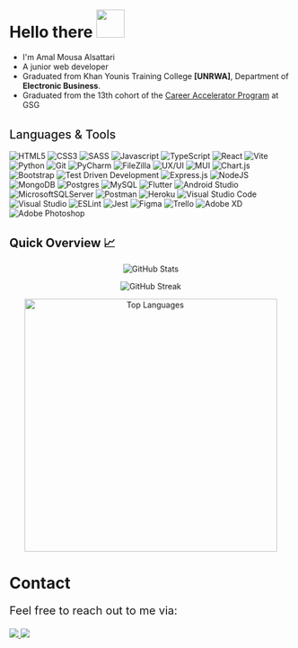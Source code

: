 <div><h1> Hello there <img src="https://media.giphy.com/media/v1.Y2lkPTc5MGI3NjExeDZieTUwbzEwbmozamNmcDFkaTlsbzZraGd4cWp1Z21vamQ2bThidSZlcD12MV9pbnRlcm5hbF9naWZfYnlfaWQmY3Q9cw/ujrj9aoOdNvXO/giphy.gif" width="50"></h1></div>

- I'm Amal Mousa Alsattari
- A  junior web developer
- Graduated from Khan Younis Training College <strong>[UNRWA]</strong>, Department of <strong>Electronic Business</strong>.
- Graduated from the 13th cohort of the <a href="https://gazaskygeeks.com/coders-career-accelerator-course/">Career Accelerator Program</a> at GSG


<h2 style="font-weight: 500; margin-top: 2rem">Languages & Tools</h2>
<p>

![HTML5](https://img.shields.io/badge/html5-%23E34F26.svg?style=for-the-badge&logo=html5&logoColor=white)
![CSS3](https://img.shields.io/badge/css3-%231572B6.svg?style=for-the-badge&logo=css3&logoColor=white)
![SASS](https://img.shields.io/badge/SASS-hotpink.svg?style=for-the-badge&logo=SASS&logoColor=white)
![Javascript](https://img.shields.io/badge/JavaScript-F7DF1E?style=for-the-badge&logo=javascript&logoColor=black)
![TypeScript](https://img.shields.io/badge/typescript-%23007ACC.svg?style=for-the-badge&logo=typescript&logoColor=white)
![React](https://img.shields.io/badge/react-%2320232a.svg?style=for-the-badge&logo=react&logoColor=%2361DAFB)
![Vite](https://img.shields.io/badge/vite-%23646CFF.svg?style=for-the-badge&logo=vite&logoColor=white)
![Python](https://img.shields.io/badge/Python-%233776AB.svg?style=for-the-badge&logo=python&logoColor=white)
![Git](https://img.shields.io/badge/Git-%23F05032.svg?style=for-the-badge&logo=git&logoColor=white)
![PyCharm](https://img.shields.io/badge/PyCharm-%23000000.svg?style=for-the-badge&logo=pycharm&logoColor=white)
![FileZilla](https://img.shields.io/badge/FileZilla-%2300BAE5.svg?style=for-the-badge&logo=filezilla&logoColor=white)
![UX/UI](https://img.shields.io/badge/UX%2FUI-%234D8C4A.svg?style=for-the-badge)
![MUI](https://img.shields.io/badge/MUI-%230081CB.svg?style=for-the-badge&logo=mui&logoColor=white)
![Chart.js](https://img.shields.io/badge/chart.js-F5788D.svg?style=for-the-badge&logo=chart.js&logoColor=white)
![Bootstrap](https://img.shields.io/badge/bootstrap-%23563D7C.svg?style=for-the-badge&logo=bootstrap&logoColor=white)
![Test Driven Development](https://img.shields.io/badge/Test%20Driven%20Development-%234D8C4A.svg?style=for-the-badge)
![Express.js](https://img.shields.io/badge/express.js-%23404d59.svg?style=for-the-badge&logo=express&logoColor=%2361DAFB)
![NodeJS](https://img.shields.io/badge/node.js-6DA55F?style=for-the-badge&logo=node.js&logoColor=white)
![MongoDB](https://img.shields.io/badge/MongoDB-%234ea94b.svg?style=for-the-badge&logo=mongodb&logoColor=white)
![Postgres](https://img.shields.io/badge/postgres-%23316192.svg?style=for-the-badge&logo=postgresql&logoColor=white)
![MySQL](https://img.shields.io/badge/mysql-%2300f.svg?style=for-the-badge&logo=mysql&logoColor=white)
![Flutter](https://img.shields.io/badge/Flutter-%2302569B.svg?style=for-the-badge&logo=flutter&logoColor=white)
![Android Studio](https://img.shields.io/badge/Android%20Studio-%233DDC84.svg?style=for-the-badge&logo=android%20studio&logoColor=white)
![MicrosoftSQLServer](https://img.shields.io/badge/Microsoft%20SQL%20Server-CC2927?style=for-the-badge&logo=microsoft%20sql%20server&logoColor=white)
![Postman](https://img.shields.io/badge/Postman-FF6C37?style=for-the-badge&logo=postman&logoColor=white)
![Heroku](https://img.shields.io/badge/heroku-%23430098.svg?style=for-the-badge&logo=heroku&logoColor=white)
![Visual Studio Code](https://img.shields.io/badge/Visual%20Studio%20Code-%23007ACC.svg?style=for-the-badge&logo=visual%20studio%20code&logoColor=white)
![Visual Studio](https://img.shields.io/badge/Visual%20Studio-%235C2D91.svg?style=for-the-badge&logo=visual%20studio&logoColor=white)
![ESLint](https://img.shields.io/badge/ESLint-4B3263?style=for-the-badge&logo=eslint&logoColor=white)
![Jest](https://img.shields.io/badge/-jest-%23C21325?style=for-the-badge&logo=jest&logoColor=white)
![Figma](https://img.shields.io/badge/figma-%23F24E1E.svg?style=for-the-badge&logo=figma&logoColor=white)
![Trello](https://img.shields.io/badge/Trello-%23026AA7.svg?style=for-the-badge&logo=Trello&logoColor=white)
![Adobe XD](https://img.shields.io/badge/Adobe%20XD-470137?style=for-the-badge&logo=Adobe%20XD&logoColor=#FF61F6)
![Adobe Photoshop](https://img.shields.io/badge/adobe%20photoshop-%2331A8FF.svg?style=for-the-badge&logo=adobe%20photoshop&logoColor=white)
</p>

<h2>Quick Overview 📈</h2>

<p align="center">
  <img src="https://github-readme-stats-sigma-five.vercel.app/api?username=Amal-Mousa&show_icons=true&theme=react&hide_border=true&count_private=false" alt="GitHub Stats"  />
</p>

<p align="center">
  <img src="https://github-readme-streak-stats.herokuapp.com/?user=Amal-Mousa&theme=react&hide_border=true" alt="GitHub Streak" />
</p>

<p align="center">
  <img src="https://github-readme-stats-sigma-five.vercel.app/api/top-langs/?username=Amal-Mousa&layout=compact&theme=react&hide_border=true" alt="Top Languages" width= "450"/>
</p>


# Contact
<p style="font-size: 20px;">Feel free to reach out to me via:</p>

<a href="mailto:amalalsattari@gmail.com?subject=Email From GitHub Account">
  <img src="https://img.shields.io/badge/Gmail-amalalsattari%40gmail.com-blue" />
</a>
<a href="https://wa.me/972592559809?text=Hello%20from%20GitHub%20Account">
  <img src="https://img.shields.io/badge/WhatsApp-Chat-green?logo=whatsapp" />
</a>
